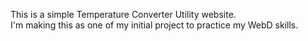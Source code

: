 This is a simple Temperature Converter Utility website.
<br>
I'm making this as one of my initial project to practice my WebD skills.
